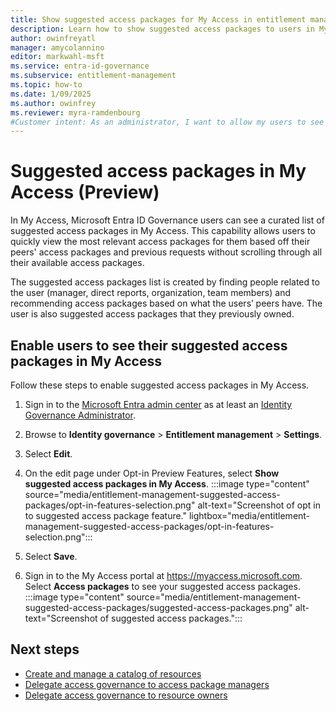 ```yaml
---
title: Show suggested access packages for My Access in entitlement management (preview)
description: Learn how to show suggested access packages to users in My Access so they can quickly find the most relevant access packages.
author: owinfreyatl
manager: amycolannino
editor: markwahl-msft
ms.service: entra-id-governance
ms.subservice: entitlement-management
ms.topic: how-to
ms.date: 1/09/2025
ms.author: owinfrey
ms.reviewer: myra-ramdenbourg
#Customer intent: As an administrator, I want to allow my users to see the access packages that are most relevant to them.
---
```


# Suggested access packages in My Access (Preview)

In My Access, Microsoft Entra ID Governance users can see a curated list of suggested access packages in My Access. This capability allows users to quickly view the most relevant access packages for them based off their peers' access packages and previous requests without scrolling through all their available access packages.

The suggested access packages list is created by finding people related to the user (manager, direct reports, organization, team members) and recommending access packages based on what the users’ peers have. The user is also suggested access packages that they previously owned.

## Enable users to see their suggested access packages in My Access

Follow these steps to enable suggested access packages in My Access.

1. Sign in to the [Microsoft Entra admin center](https://entra.microsoft.com) as at least an [Identity Governance Administrator](../identity/role-based-access-control/permissions-reference.md#identity-governance-administrator).

1. Browse to **Identity governance** > **Entitlement management** > **Settings**.

1. Select **Edit**.

1. On the edit page under Opt-in Preview Features, select **Show suggested access packages in My Access**. 
    :::image type="content" source="media/entitlement-management-suggested-access-packages/opt-in-features-selection.png" alt-text="Screenshot of opt in to suggested access package feature." lightbox="media/entitlement-management-suggested-access-packages/opt-in-features-selection.png":::
1. Select **Save**.

1. Sign in to the My Access portal at https://myaccess.microsoft.com. Select **Access packages** to see your suggested access packages.  
     :::image type="content" source="media/entitlement-management-suggested-access-packages/suggested-access-packages.png" alt-text="Screenshot of suggested access packages.":::

## Next steps

- [Create and manage a catalog of resources](entitlement-management-catalog-create.md)
- [Delegate access governance to access package managers](entitlement-management-delegate-managers.md)
- [Delegate access governance to resource owners](entitlement-management-delegate.md)